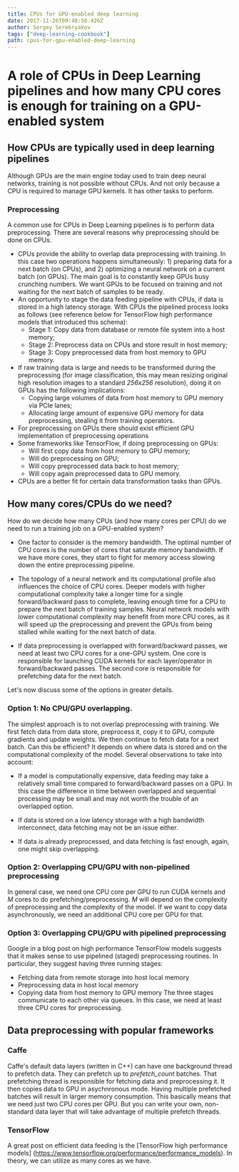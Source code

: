 ```yaml
---
title: CPUs for GPU-enabled deep learning
date: 2017-11-26T09:48:58.426Z
author: Sergey Serebryakov 
tags: ["deep-learning-cookbook"]
path: cpus-for-gpu-enabled-deep-learning
---
```

# A role of CPUs in Deep Learning pipelines and how many CPU cores is enough for training on a GPU-enabled system

## How CPUs are typically used in deep learning pipelines

Although GPUs are the main engine today used to train deep neural networks, training is not possible without CPUs. And not only because a CPU is required to manage GPU kernels. It has other tasks to perform.

### Preprocessing
A common use for CPUs in Deep Learning pipelines is to perform data preprocessing. There are several reasons why preprocessing should be done on CPUs.

* CPUs provide the ability to overlap data preprocessing with training. In this case two operations happens simultaneously: 1) preparing data for a next batch (on CPUs), and 2) optimizing a neural network on a current batch (on GPUs). The main goal is to constantly keep GPUs busy crunching numbers. We want GPUs to be focused on training and not waiting for the next batch of samples to be ready.
* An opportunity to stage the data feeding pipeline with CPUs, if data is stored in a high latency storage. With CPUs the pipelined process looks as follows (see reference below for TensorFlow high performance models that introduced this schema):
  * Stage 1: Copy data from database or remote file system into a host memory;
  * Stage 2: Preprocess data on CPUs and store result in host memory;
  * Stage 3: Copy preprocessed data from host memory to GPU memory.
* If raw training data is large and needs to be transformed during the preprocessing (for image classification, this may mean resizing original high resolution images to a standard _256x256_ resolution), doing it on GPUs has the following implications:
  * Copying large volumes of data from host memory to GPU memory via PCIe lanes;
  * Allocating large amount of expensive GPU memory for data preprocessing, stealing it from training operators.
* For preprocessing on GPUs there should exist efficient GPU implementation of preprocessing operations
* Some frameworks like TensorFlow, if doing preprocessing on GPUs:
  * Will first copy data from host memory to GPU memory;
  * Will do preprocessing on GPU;
  * Will copy preprocessed data back to host memory;
  * Will copy again preprocessed data to GPU memory.
* CPUs are a better fit for certain data transformation tasks than GPUs.

## How many cores/CPUs do we need?

How do we decide how many CPUs (and how many cores per CPU) do we need to run a training job on a GPU-enabled system?

* One factor to consider is the memory bandwidth. The optimal number of CPU cores is the number of cores that saturate memory bandwidth. If we have more cores, they start to fight for memory access slowing down the entire preprocessing pipeline.

* The topology of a neural network and its computational profile also influences the choice of CPU cores. Deeper models with higher computational complexity take a longer time for a single forward/backward pass to complete, leaving enough time for a CPU to prepare the next batch of training samples.  Neural network models with lower computational complexity may benefit from more CPU cores, as it will speed up the preprocessing and prevent the GPUs from being stalled while waiting for the next batch of data.

* If data preprocessing is overlapped with forward/backward passes, we need at least two CPU cores for a one-GPU system. One core is responsible for launching CUDA kernels for each layer/operator in forward/backward passes. The second core is responsible for prefetching data for the next batch.

Let's now discuss some of the options in greater details. 

### Option 1: No CPU/GPU overlapping.
   The simplest approach is to not overlap preprocessing with training. We first fetch data from data store, preprocess it, copy it to GPU, compute gradients and update weights. We then continue to fetch data for a next batch. Can this be efficient? It depends on where data is stored and on the computational complexity of the model. Several observations to take into account:

  * If a model is computationally expensive, data feeding may take a relatively small time compared to forward/backward passes on a GPU. In this case the difference in time between overlapped and sequential processing may be small and may not worth the trouble of an overlapped option.
  
  * If data is stored on a low latency storage with a high bandwidth interconnect, data fetching may not be an issue either.
  
  * If data is already preprocessed, and data fetching is fast enough, again, one might skip overlapping.

### Option 2: Overlapping CPU/GPU with non-pipelined preprocessing
   In general case, we need one CPU core per GPU to run CUDA kernels and <i>M</i> cores to do prefetching/preprocessing. _M_ will depend on the complexity of preprocessing and the complexity of the model. If we want to copy data asynchronously, we need an additional CPU core per GPU for that.

### Option 3: Overlapping CPU/GPU with pipelined preprocessing
  Google in a blog post on high performance TensorFlow models suggests that it makes sense to use pipelined (staged) preprocessing routines. In particular, they suggest having three running stages:
  * Fetching data from remote storage into host local memory
  * Preprocessing data in host local memory
  * Copying data from host memory to GPU memory
  The three stages communicate to each other via queues. In this case, we need at least three CPU cores for preprocessing.

## Data preprocessing with popular frameworks
### Caffe
Caffe's default data layers (written in C++) can have one background thread to prefetch data. They can prefetch up to <i>prefetch_count</i> batches. That prefetching thread is responsible for fetching data and preprocessing it. It then copies data to GPU in asychnronous mode. Having multiple prefetched batches will result in larger memory consumption. This basically means that we need just two CPU cores per GPU. But you can write your own, non-standard data layer that will take advantage of multiple prefetch threads.

### TensorFlow
A great post on efficient data feeding is the [TensorFlow high performance models]
(https://www.tensorflow.org/performance/performance_models). In theory, we can utilize as many cores as we have.